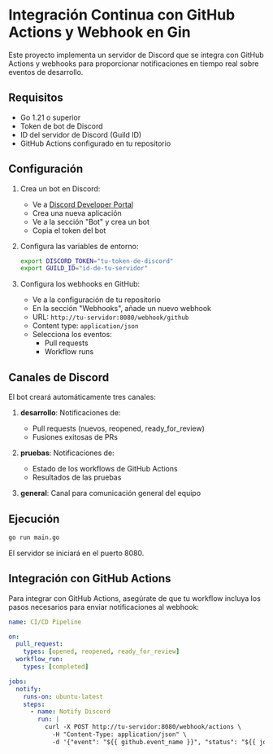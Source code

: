# Integración Continua con GitHub Actions y Webhook en Gin

Este proyecto implementa un servidor de Discord que se integra con GitHub Actions y webhooks para proporcionar notificaciones en tiempo real sobre eventos de desarrollo.

## Requisitos

- Go 1.21 o superior
- Token de bot de Discord
- ID del servidor de Discord (Guild ID)
- GitHub Actions configurado en tu repositorio

## Configuración

1. Crea un bot en Discord:
   - Ve a [Discord Developer Portal](https://discord.com/developers/applications)
   - Crea una nueva aplicación
   - Ve a la sección "Bot" y crea un bot
   - Copia el token del bot

2. Configura las variables de entorno:
   ```bash
   export DISCORD_TOKEN="tu-token-de-discord"
   export GUILD_ID="id-de-tu-servidor"
   ```

3. Configura los webhooks en GitHub:
   - Ve a la configuración de tu repositorio
   - En la sección "Webhooks", añade un nuevo webhook
   - URL: `http://tu-servidor:8080/webhook/github`
   - Content type: `application/json`
   - Selecciona los eventos:
     - Pull requests
     - Workflow runs

## Canales de Discord

El bot creará automáticamente tres canales:

1. **desarrollo**: Notificaciones de:
   - Pull requests (nuevos, reopened, ready_for_review)
   - Fusiones exitosas de PRs

2. **pruebas**: Notificaciones de:
   - Estado de los workflows de GitHub Actions
   - Resultados de las pruebas

3. **general**: Canal para comunicación general del equipo

## Ejecución

```bash
go run main.go
```

El servidor se iniciará en el puerto 8080.

## Integración con GitHub Actions

Para integrar con GitHub Actions, asegúrate de que tu workflow incluya los pasos necesarios para enviar notificaciones al webhook:

```yaml
name: CI/CD Pipeline

on:
  pull_request:
    types: [opened, reopened, ready_for_review]
  workflow_run:
    types: [completed]

jobs:
  notify:
    runs-on: ubuntu-latest
    steps:
      - name: Notify Discord
        run: |
          curl -X POST http://tu-servidor:8080/webhook/actions \
            -H "Content-Type: application/json" \
            -d '{"event": "${{ github.event_name }}", "status": "${{ job.status }}"}'
``` 